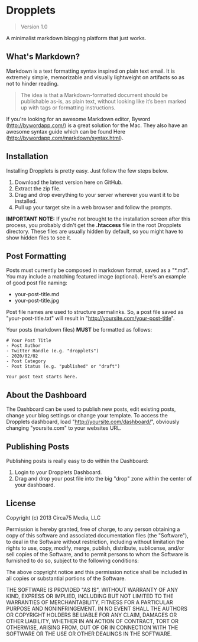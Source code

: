 Dropplets
=========

> Version 1.0

A minimalist markdown blogging platform that just works.

## What's Markdown?
Markdown is a text formatting syntax inspired on plain text email. It is extremely simple, memorizable and visually lightweight on artifacts so as not to hinder reading.

> The idea is that a Markdown-formatted document should be publishable as-is, as plain text, without looking like it’s been marked up with tags or formatting instructions.

If you're looking for an awesome Markdown editor, Byword (http://bywordapp.com/) is a great solution for the Mac. They also have an awesome syntax guide which can be found Here (http://bywordapp.com/markdown/syntax.html).

## Installation
Installing Dropplets is pretty easy. Just follow the few steps below.

1. Download the latest version here on GitHub.
2. Extract the zip file.
3. Drag and drop everything to your server wherever you want it to be installed. 
4. Pull up your target site in a web browser and follow the prompts.

**IMPORTANT NOTE:** If you're not brought to the installation screen after this process, you probably didn't get the **.htaccess** file in the root Dropplets directory. These files are usually hidden by default, so you might have to show hidden files to see it.

## Post Formatting
Posts must currently be composed in markdown format, saved as a "*.md". You may include a matching featured image (optional). Here's an example of good post file naming:

- your-post-title.md
- your-post-title.jpg

Post file names are used to structure permalinks. So, a post file saved as "your-post-title.txt" will result in "http://yoursite.com/your-post-title".

Your posts (markdown files) **MUST** be formatted as follows:

    # Your Post Title
    - Post Author
    - Twitter Handle (e.g. "dropplets")
    - 2020/02/02
    - Post Category
    - Post Status (e.g. "published" or "draft")

    Your post text starts here.
    
## About the Dashboard
The Dashboard can be used to publish new posts, edit existing posts, change your blog settings or change your template. To access the Dropplets dashboard, load "http://yoursite.com/dashboard/", obviously changing "yoursite.com" to your websites URL.

## Publishing Posts
Publishing posts is really easy to do within the Dashboard:

1. Login to your Dropplets Dashboard.
2. Drag and drop your post file into the big "drop" zone within the center of your dashboard.

## License
Copyright (c) 2013 Circa75 Media, LLC

Permission is hereby granted, free of charge, to any person obtaining a copy of this software and associated documentation files (the "Software"), to deal in the Software without restriction, including without limitation the rights to use, copy, modify, merge, publish, distribute, sublicense, and/or sell copies of the Software, and to permit persons to whom the Software is furnished to do so, subject to the following conditions:

The above copyright notice and this permission notice shall be included in all copies or substantial portions of the Software.

THE SOFTWARE IS PROVIDED "AS IS", WITHOUT WARRANTY OF ANY KIND, EXPRESS OR IMPLIED, INCLUDING BUT NOT LIMITED TO THE WARRANTIES OF MERCHANTABILITY, FITNESS FOR A PARTICULAR PURPOSE AND NONINFRINGEMENT. IN NO EVENT SHALL THE AUTHORS OR COPYRIGHT HOLDERS BE LIABLE FOR ANY CLAIM, DAMAGES OR OTHER LIABILITY, WHETHER IN AN ACTION OF CONTRACT, TORT OR OTHERWISE, ARISING FROM, OUT OF OR IN CONNECTION WITH THE SOFTWARE OR THE USE OR OTHER DEALINGS IN THE SOFTWARE.